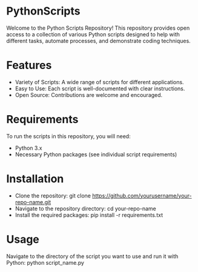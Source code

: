 # PythonScripts
Welcome to the Python Scripts Repository! This repository provides open access to a collection of various Python scripts designed to help with different tasks, automate processes, and demonstrate coding techniques.

# Features
- Variety of Scripts: A wide range of scripts for different applications.
- Easy to Use: Each script is well-documented with clear instructions.
- Open Source: Contributions are welcome and encouraged.

# Requirements
To run the scripts in this repository, you will need:
- Python 3.x
- Necessary Python packages (see individual script requirements)
  
# Installation
- Clone the repository: git clone https://github.com/yourusername/your-repo-name.git
- Navigate to the repository directory: cd your-repo-name
- Install the required packages: pip install -r requirements.txt

# Usage
Navigate to the directory of the script you want to use and run it with Python: python script_name.py
